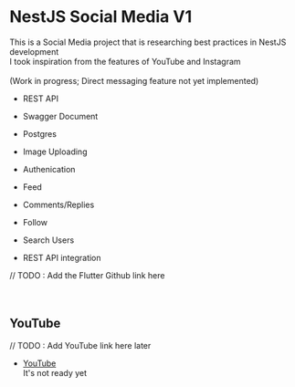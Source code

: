 # NestJS Social Media V1

This is a Social Media project that is researching best practices in NestJS development
<br>I took inspiration from the features of YouTube and Instagram
<br><br>(Work in progress; Direct messaging feature not yet implemented)

- REST API
- Swagger Document
- Postgres
- Image Uploading

- Authenication
- Feed
- Comments/Replies
- Follow
- Search Users
- REST API integration

// TODO : Add the Flutter Github link here
<br><br><br>

## YouTube

// TODO : Add YouTube link here later

- [YouTube](https://docs.flutter.dev/get-started/codelab)
  <br>It's not ready yet<br><br><br>
